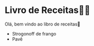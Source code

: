 # Livro de Receitas:man_cook:

Olá, bem vindo ao libro de receitas:haircut:

- Strogonoff de frango
- Pavê

